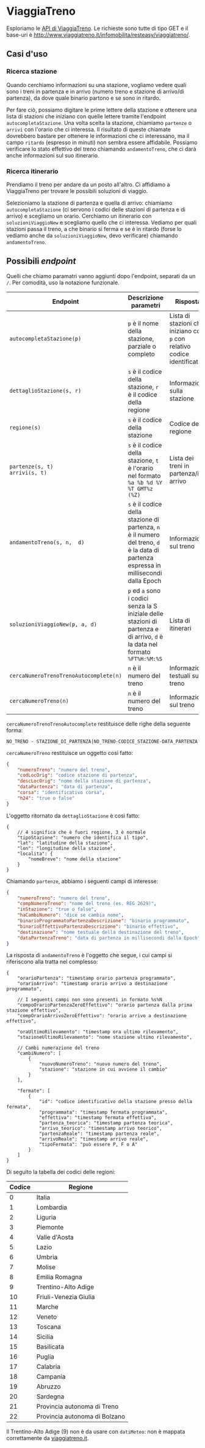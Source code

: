 # ViaggiaTreno

Esploriamo le [API di ViaggiaTreno][API]. Le richieste sono tutte di tipo GET e il base-uri è <http://www.viaggiatreno.it/infomobilita/resteasy/viaggiatreno/>.

[API]: http://www.viaggiatreno.it/infomobilita/rest-jsapi (API di ViaggiaTreno)

## Casi d'uso

### Ricerca stazione

Quando cerchiamo informazioni su una stazione, vogliamo vedere quali sono i treni in partenza e in arrivo (numero treno e stazione di arrivo/di partenza), da dove quale binario partono e se sono in ritardo.

Per fare ciò, possiamo digitare le prime lettere della stazione e ottenere una lista di stazioni che iniziano con quelle lettere tramite l'endpoint `autocompletaStazione`.
Una volta scelta la stazione, chiamiamo `partenze` o `arrivi` con l'orario che ci interessa.
Il risultato di queste chiamate dovrebbero bastare per ottenere le informazioni che ci interessano, ma il campo `ritardo` (espresso in minuti) non sembra essere affidabile. Possiamo verificare lo stato effettivo del treno chiamando `andamentoTreno`, che ci darà anche informazioni sul suo itinerario.

### Ricerca itinerario

Prendiamo il treno per andare da un posto all'altro. Ci affidiamo a ViaggiaTreno per trovare le possibili soluzioni di viaggio.

Selezioniamo la stazione di partenza e quella di arrivo: chiamiamo `autocompletaStazione` (ci servono i codici delle stazioni di partenza e di arrivo) e scegliamo un orario.
Cerchiamo un itinerario con `soluzioniViaggioNew` e scegliamo quello che ci interessa.
Vediamo per quali stazioni passa il treno, a che binario si ferma e se è in ritardo (forse lo vediamo anche da `soluzioniViaggioNew`, devo verificare) chiamando `andamentoTreno`.

## Possibili *endpoint*

Quelli che chiamo paramatri vanno aggiunti dopo l'endpoint, separati da un `/`. Per comodità, uso la notazione funzionale.

| Endpoint | Descrizione parametri | Risposta |
| -------- | --------- | -------- |
| `autocompletaStazione(p)` | `p` è il nome della stazione, parziale o completo | Lista di stazioni che iniziano con `p` con relativo codice identificativo |
| `dettaglioStazione(s, r)` | `s` è il codice della stazione, `r` è il codice della regione | Informazioni sulla stazione |
| `regione(s)` | `s` è il codice della stazione | Codice della regione |
| `partenze(s, t)` <br> `arrivi(s, t)` | `s` è il codice della stazione, `t` è l'orario nel formato `%a %b %d %Y %T GMT%z (%Z)` | Lista dei treni in partenza/in arrivo |
| `andamentoTreno(s, n,  d)` | `s` è il codice della stazione di partenza, `n` è il numero del treno, `d` è la data di partenza espressa in millisecondi dalla Epoch | Informazioni sul treno |
| `soluzioniViaggioNew(p, a, d)` | `p` ed `a` sono i codici senza la S iniziale delle stazioni di partenza e di arrivo, `d` è la data nel formato `%FT%H:%M:%S` | Lista di itinerari |
| `cercaNumeroTrenoTrenoAutocomplete(n)` | `n` è il numero del treno | Informazioni testuali sul treno |
| `cercaNumeroTreno(n)` | `n` è il numero del treno | Informazioni sul treno |

`cercaNumeroTrenoTrenoAutocomplete` restituisce delle righe della seguente forma:

```text
NO_TRENO - STAZIONE_DI_PARTENZA|NO_TRENO-CODICE_STAZIONE-DATA_PARTENZA
```

`cercaNumeroTreno` restituisce un oggetto così fatto:

```json
{
    "numeroTreno": "numero del treno",
    "codLocOrig": "codice stazione di partenza",
    "descLocOrig": "nome della stazione di partenza",
    "dataPartenza": "data di partenza",
    "corsa": "identificativo corsa",
    "h24": "true o false"
}
```

L'oggetto ritornato da `dettaglioStazione` è così fatto:

```jsonc
{
    // 4 significa che è fuori regione, 3 è normale
    "tipoStazione": "numero che identifica il tipo",
    "lat": "latitudine della stazione",
    "lon": "longitudine della stazione",
    "localita": {
        "nomeBreve": "nome della stazione"
    }
}
```

Chiamando `partenze`, abbiamo i seguenti campi di interesse:

```json
{
    "numeroTreno": "numero del treno",
    "compNumeroTreno": "nome del treno (es. REG 2629)",
    "inStazione": "true o false",
    "haCambiNumero": "dice se cambia nome",
    "binarioProgrammatoPartenzaDescrizione": "binario programmato",
    "binarioEffettivoPartenzaDescrizione": "binario effettivo",
    "destinazione": "nome testuale della destinazione del treno",
    "dataPartenzaTreno": "data di partenza in millisecondi dalla Epoch"
}
```

La risposta di `andamentoTreno` è l'oggetto che segue, i cui campi si riferiscono alla tratta nel complesso:

```jsonc
{
    "orarioPartenza": "timestamp orario partenza programmato",
    "orarioArrivo": "timestamp orario arrivo a destinazione programmato",

    // I seguenti campi non sono presenti in formato %s%N
    "compoOrarioPartenzaZeroEffettivo": "orario partenza dalla prima stazione effettivo",
    "compOrarioArrivoZeroEffettivo": "orario arrivo a destinazione effettivo",

    "oraUltimoRilevamento": "timestamp ora ultimo rilevamento",
    "stazioneUltimoRilevamento": "nome stazione ultimo rilevamento",

    // Cambi numerazione del treno
    "cambiNumero": [
        {
            "nuovoNumeroTreno": "nuovo numero del treno",
            "stazione": "stazione in cui avviene il cambio"
        }
    ],

    "fermate": [
        {
            "id": "codice identificativo della stazione presso della fermata",
            "programmata": "timestamp fermata programmata",
            "effettiva": "timestamp fermata effettiva",
            "partenza_teorica": "timestamp partenza teorica",
            "arrivo_teorico": "timestamp arrivo teorico",
            "partenzaReale": "timestamp partenza reale",
            "arrivoReale": "timestamp arrivo reale",
            "tipoFermata": "può essere P, F o A"
        }
    ]
}
```

Di seguito la tabella dei codici delle regioni:

| Codice | Regione                       |
| ------ | ----------------------------- |
| 0      | Italia                        |
| 1      | Lombardia                     |
| 2      | Liguria                       |
| 3      | Piemonte                      |
| 4      | Valle d'Aosta                 |
| 5      | Lazio                         |
| 6      | Umbria                        |
| 7      | Molise                        |
| 8      | Emilia Romagna                |
| 9      | Trentino-Alto Adige           |
| 10     | Friuli-Venezia Giulia         |
| 11     | Marche                        |
| 12     | Veneto                        |
| 13     | Toscana                       |
| 14     | Sicilia                       |
| 15     | Basilicata                    |
| 16     | Puglia                        |
| 17     | Calabria                      |
| 18     | Campania                      |
| 19     | Abruzzo                       |
| 20     | Sardegna                      |
| 21     | Provincia autonoma di Treno   |
| 22     | Provincia autonoma di Bolzano |

Il Trentino-Alto Adige (9) non è da usare con `datiMeteo`: non è mappata correttamente da [viaggiatreno.it][VT].

[VT]: http://www.viaggiatreno.it (Viaggia Treno)
